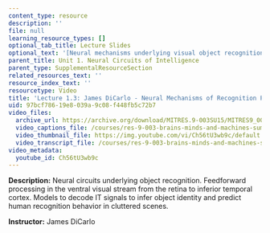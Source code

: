 ```yaml
---
content_type: resource
description: ''
file: null
learning_resource_types: []
optional_tab_title: Lecture Slides
optional_text: '[Neural mechanisms underlying visual object recognition (PDF - 17.7MB)](/ans7870/RES/RES.9-003/MITRES_9_003SUM15_Lec1-3.pdf)'
parent_title: Unit 1. Neural Circuits of Intelligence
parent_type: SupplementalResourceSection
related_resources_text: ''
resource_index_text: ''
resourcetype: Video
title: 'Lecture 1.3: James DiCarlo - Neural Mechanisms of Recognition Part 1'
uid: 97bcf786-19e8-039a-9c08-f448fb5c72b7
video_files:
  archive_url: https://archive.org/download/MITRES.9-003SU15/MITRES9_003SU15_Lecture_1-3_300k.mp4
  video_captions_file: /courses/res-9-003-brains-minds-and-machines-summer-course-summer-2015/7c62b21788bf5151a2f31a0d5c862200_Ch56tU3wb9c.vtt
  video_thumbnail_file: https://img.youtube.com/vi/Ch56tU3wb9c/default.jpg
  video_transcript_file: /courses/res-9-003-brains-minds-and-machines-summer-course-summer-2015/3dd018e897db600077b5aac080c34627_Ch56tU3wb9c.pdf
video_metadata:
  youtube_id: Ch56tU3wb9c
---
```


**Description:** Neural circuits underlying object recognition. Feedforward processing in the ventral visual stream from the retina to inferior temporal cortex. Models to decode IT signals to infer object identity and predict human recognition behavior in cluttered scenes.

**Instructor:** James DiCarlo